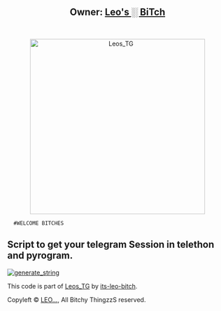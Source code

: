 <h2 align="center"><b>Owner: <a href="https://t.me/InlineLeosbot">Leo's ░ BiTch</a></b></h2>

<br>

<p align="center">

   <p align="center"><a href="https://github.com/wonkru-bot/my-vertion-of-Userge-x"><img src="https://telegra.ph/file/e76d40ed899c2abd87209.jpg" alt="Leos_TG" width=400px></a>
  
      
      #WELCOME BITCHES

## Script to get your telegram Session in telethon and pyrogram.

<a href="https://replit.com/@Leo7bitch/stringsession#main.py"><img src="https://img.shields.io/badge/run-string__session.py-blue?style=for-the-badge&logo=repl.it" alt="generate_string" /></a>

This code is part of [Leos_TG](https://github.com/wonkru-bot/Session-string-4-Bitches) by [its-leo-bitch](https://github.com/its-leo-bitch).

Copyleft © [LEO...](https://t.me/InlineLeosbot),  All Bitchy ThingzzS reserved.
